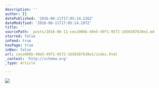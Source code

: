 ```yaml
---
description: ''
author: []
datePublished: '2016-06-11T17:05:14.226Z'
dateModified: '2016-06-11T17:05:14.107Z'
title: ''
sourcePath: _posts/2016-06-11-ceca906b-49e5-49f1-9572-1650387638e1.md
starred: false
inFeed: true
hasPage: true
inNav: false
url: ceca906b-49e5-49f1-9572-1650387638e1/index.html
_context: 'http://schema.org'
_type: Article

---
```

![](https://the-grid-user-content.s3-us-west-2.amazonaws.com/63b95b25-47dc-4534-92bc-79d99b7f275b.jpg)